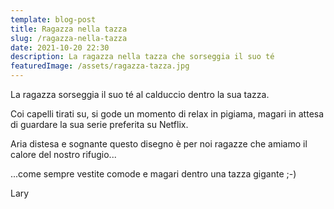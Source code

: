 ```yaml
---
template: blog-post
title: Ragazza nella tazza
slug: /ragazza-nella-tazza
date: 2021-10-20 22:30
description: La ragazza nella tazza che sorseggia il suo té
featuredImage: /assets/ragazza-tazza.jpg
---
```


La ragazza sorseggia il suo té al calduccio dentro la sua tazza.

Coi capelli tirati su, si gode un momento di relax in pigiama, magari in attesa di guardare la sua serie preferita su Netflix.

Aria distesa e sognante questo disegno è per noi ragazze che amiamo il calore del nostro rifugio...

...come sempre vestite comode e magari dentro una tazza gigante ;-)

Lary
